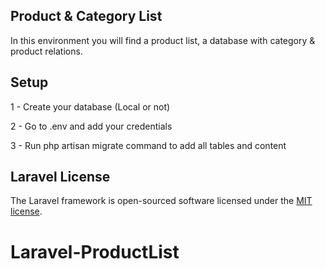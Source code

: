 ## Product & Category List
In this environment you will find a product list, a database with category & product relations.


## Setup
1 - Create your database (Local or not)

2 - Go to .env and add your credentials 

3 - Run php artisan migrate command to add all tables and content 

## Laravel License

The Laravel framework is open-sourced software licensed under the [MIT license](https://opensource.org/licenses/MIT).
# Laravel-ProductList
